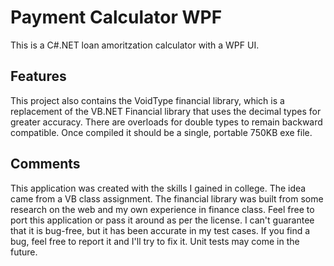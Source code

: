 # Payment Calculator WPF
This is a C#.NET loan amoritzation calculator with a WPF UI.

## Features
This project also contains the VoidType financial library, which is a replacement of the VB.NET Financial library that uses the decimal types for greater accuracy. There are overloads for double types to remain backward compatible.
Once compiled it should be a single, portable 750KB exe file.

## Comments
This application was created with the skills I gained in college. The idea came from a VB class assignment.
The financial library was built from some research on the web and my own experience in finance class.
Feel free to port this application or pass it around as per the license.
I can't guarantee that it is bug-free, but it has been accurate in my test cases. If you find a bug, feel free to report it and I'll try to fix it. Unit tests may come in the future.
